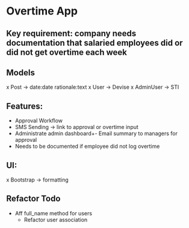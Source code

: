 # Overtime App
 
 ## Key requirement: company needs documentation that salaried employees did or did not get overtime each week
 
 ## Models
 x Post -> date:date rationale:text
 x User -> Devise
 x AdminUser -> STI
 
 ## Features:
 - Approval Workflow
 - SMS Sending -> link to approval or overtime input
 - Administrate admin dashboard+- Email summary to managers for approval
 - Needs to be documented if employee did not log overtime
 
 ## UI:
  x Bootstrap -> formatting

  ## Refactor Todo

- Aff full_name method for users
  - Refactor user association
